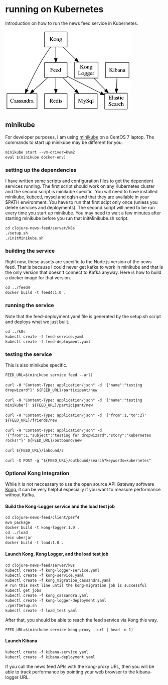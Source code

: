 # running on Kubernetes

Introduction on how to run the news feed service in Kubernetes.

<img src="components.png" />

## minikube

For developer purposes, I am using [minikube](https://github.com/kubernetes/minikube) on a CentOS 7 laptop. The commands to start up minikube may be different for you.

```shell
minikube start --vm-driver=kvm2
eval $(minikube docker-env)
```

### setting up the dependencies

I have written some scripts and configuration files to get the dependent services running. The first script should work on any Kubernetes cluster and the second script is minikube specific. You will need to have installed minikube, kubectl, mysql and cqlsh and that they are available in your $PATH environment. You have to run that first scipt only once (unless you delete services and deployments). The second script will need to be run every time you start up minikube. You may need to wait a few minutes after starting minikube before you run that initMinikube.sh script.

```shell
cd clojure-news-feed/server/k8s
./setup.sh
./initMinikube.sh
```

### building the service

Right now, these assets are specific to the Node.js version of the news feed. That is because I could never get kafka to work in minikube and that is the only version that doesn't connect to Kafka anyway. Here is how to build a docker image for that version.

```shell
cd ../feed4
docker build -t feed4:1.0 .
```

### running the service

Note that the feed-deployment.yaml file is generated by the setup.sh script and deploys what we just built. 

```shell
cd ../k8s
kubectl create -f feed-service.yaml
kubectl create -f feed-deployment.yaml
```
### testing the service

This is also minikube specific.

```shell
FEED_URL=$(minikube service feed --url)

curl -H "Content-Type: application/json" -d '{"name":"testing dropwizard"}' ${FEED_URL}/participant/new

curl -H "Content-Type: application/json" -d '{"name":"testing minikube"}' ${FEED_URL}/participant/new

curl -H "Content-Type: application/json" -d '{"from":1,"to":2}' ${FEED_URL}/friends/new

curl -H "Content-Type: application/json" -d '{"from":1,"subject":"testing for dropwizard","story":"Kubernetes rocks!"}' ${FEED_URL}/outbound/new

curl ${FEED_URL}/inbound/2

curl -X POST -g "${FEED_URL}/outbound/search?keywords=kubernetes"
```

### Optional Kong Integration

While it is not neccessary to use the open source API Gateway software [Kong](https://getkong.org), it can be very helpful especially if you want to measure performance without Kafka. 

#### Build the Kong-Logger service and the load test job

```shell
cd clojure-news-feed/client/perf4
mvn package
docker build -t kong-logger:1.0 .
cd ../load
lein uberjar
docker build -t load:1.0 .
```

#### Launch Kong, Kong Logger, and the load test job

```shell
cd clojure-news-feed/server/k8s
kubectl create -f kong-logger-service.yaml
kubectl create -f kong-service.yaml
kubectl create -f kong_migration_cassandra.yaml
# run this next line until the kong-migration job is successful
kubectl get jobs
kubectl create -f kong_cassandra.yaml
kubectl create -f kong-logger-deployment.yaml
./perfSetup.sh
kubectl create -f load_test.yaml 
```

After that, you should be able to reach the feed service via Kong this way.

```shell
FEED_URL=$(minikube service kong-proxy --url | head -n 1)
```

#### Launch Kibana

```shell
kubectl create -f kibana-service.yaml 
kubectl create -f kibana-deployment.yaml
```

If you call the news feed APIs with the kong-proxy URL, then you will be able to track performance by pointing your web browser to the kibana-logger URL.



